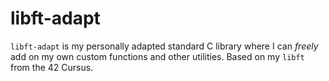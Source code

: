 # libft-adapt
`libft-adapt` is my personally adapted standard C library where I can *freely* add on my own custom functions and other utilities. Based on my `libft` from the 42 Cursus.
